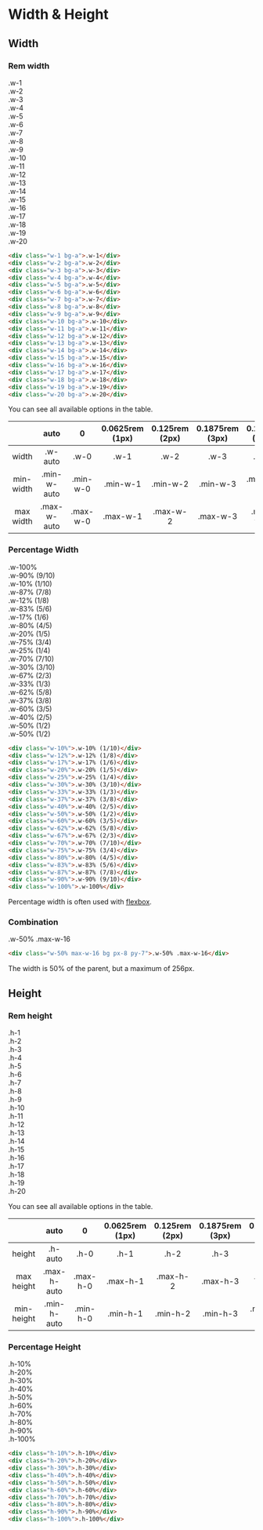 # Width & Height

<div class="mb--10"></div>

## Width

### Rem width

<div class="h-6"></div>

<div class="text-center nowrap x-auto">
    <div class="w-1 bg-a c py-3 mb-3">.w-1</div>
    <div class="w-2 bg-a c py-3 mb-3">.w-2</div>
    <div class="w-3 bg-a c py-3 mb-3">.w-3</div>
    <div class="w-4 bg-a c py-3 mb-3">.w-4</div>
    <div class="w-5 bg-a c py-3 mb-3">.w-5</div>
    <div class="w-6 bg-a c py-3 mb-3">.w-6</div>
    <div class="w-7 bg-a c py-3 mb-3">.w-7</div>
    <div class="w-8 bg-a c py-3 mb-3">.w-8</div>
    <div class="w-9 bg-a c py-3 mb-3">.w-9</div>
    <div class="w-10 bg-a c py-3 mb-3">.w-10</div>
    <div class="w-11 bg-a c py-3 mb-3">.w-11</div>
    <div class="w-12 bg-a c py-3 mb-3">.w-12</div>
    <div class="w-13 bg-a c py-3 mb-3">.w-13</div>
    <div class="w-14 bg-a c py-3 mb-3">.w-14</div>
    <div class="w-15 bg-a c py-3 mb-3">.w-15</div>
    <div class="w-16 bg-a c py-3 mb-3">.w-16</div>
    <div class="w-17 bg-a c py-3 mb-3">.w-17</div>
    <div class="w-18 bg-a c py-3 mb-3">.w-18</div>
    <div class="w-19 bg-a c py-3 mb-3">.w-19</div>
    <div class="w-20 bg-a c py-3 mb-3">.w-20</div>
</div>

```html
<div class="w-1 bg-a">.w-1</div>
<div class="w-2 bg-a">.w-2</div>
<div class="w-3 bg-a">.w-3</div>
<div class="w-4 bg-a">.w-4</div>
<div class="w-5 bg-a">.w-5</div>
<div class="w-6 bg-a">.w-6</div>
<div class="w-7 bg-a">.w-7</div>
<div class="w-8 bg-a">.w-8</div>
<div class="w-9 bg-a">.w-9</div>
<div class="w-10 bg-a">.w-10</div>
<div class="w-11 bg-a">.w-11</div>
<div class="w-12 bg-a">.w-12</div>
<div class="w-13 bg-a">.w-13</div>
<div class="w-14 bg-a">.w-14</div>
<div class="w-15 bg-a">.w-15</div>
<div class="w-16 bg-a">.w-16</div>
<div class="w-17 bg-a">.w-17</div>
<div class="w-18 bg-a">.w-18</div>
<div class="w-19 bg-a">.w-19</div>
<div class="w-20 bg-a">.w-20</div>
```

You can see all available options in the table.

|           |    auto     |    0     | 0.0625rem (1px) | 0.125rem (2px) | 0.1875rem (3px) | 0.25rem (4px) | 0.375rem (6px) | 0.5rem (8px) | 0.75rem (12px) | 1rem (16px) | 1.5rem (24px) | 2rem (32px) | 3rem (48px) | 4rem (64px) | 6rem (96px) | 8rem (128px) | 12rem (192px) | 16rem (256px) | 24rem (384px) | 32rem (512px) | 48rem (768px) | 64rem (1024px) | min-content | fit-content | max-content |    100vw     |
| :-------: | :---------: | :------: | :-------------: | :------------: | :-------------: | :-----------: | :------------: | :----------: | :------------: | :---------: | :-----------: | :---------: | :---------: | :---------: | :---------: | :----------: | :-----------: | :-----------: | :-----------: | :-----------: | :-----------: | :------------: | :---------: | :---------: | :---------: | :----------: |
|   width   |   .w-auto   |   .w-0   |      .w-1       |      .w-2      |      .w-3       |     .w-4      |      .w-5      |     .w-6     |      .w-7      |    .w-8     |     .w-9      |    .w-10    |    .w-11    |    .w-12    |    .w-13    |    .w-14     |     .w-15     |     .w-16     |     .w-17     |     .w-18     |     .w-19     |     .w-20      |   .w-min    |   .w-fit    |   .w-max    |   .w-100vw   |
| min-width | .min-w-auto | .min-w-0 |    .min-w-1     |    .min-w-2    |    .min-w-3     |   .min-w-4    |    .min-w-5    |   .min-w-6   |    .min-w-7    |  .min-w-8   |   .min-w-9    |  .min-w-10  |  .min-w-11  |  .min-w-12  |  .min-w-13  |  .min-w-14   |   .min-w-15   |   .min-w-16   |   .min-w-17   |   .min-w-18   |   .min-w-19   |   .min-w-20    | .min-w-min  | .min-w-fit  | .min-w-max  | .min-w-100vw |
| max width | .max-w-auto | .max-w-0 |    .max-w-1     |    .max-w-2    |    .max-w-3     |   .max-w-4    |    .max-w-5    |   .max-w-6   |    .max-w-7    |  .max-w-8   |   .max-w-9    |  .max-w-10  |  .max-w-11  |  .max-w-12  |  .max-w-13  |  .max-w-14   |   .max-w-15   |   .max-w-16   |   .max-w-17   |   .max-w-18   |   .max-w-19   |   .max-w-20    | .max-w-min  | .max-w-fit  | .max-w-max  | .max-w-100vw |

### Percentage Width

<div class="h-6"></div>

<div class="flexbox text-center nowrap hidden">
    <div class="w-100% p-2"><div class="bg-a p-5">.w-100%</div></div>
    <div class="w-90% p-2"><div class="bg-a p-5">.w-90% (9/10)</div></div>
    <div class="w-10% p-2"><div class="bg-a p-5">.w-10% (1/10)</div></div>
    <div class="w-87% p-2"><div class="bg-a p-5">.w-87% (7/8)</div></div>
    <div class="w-12% p-2"><div class="bg-a p-5">.w-12% (1/8)</div></div>
    <div class="w-83% p-2"><div class="bg-a p-5">.w-83% (5/6)</div></div>
    <div class="w-17% p-2"><div class="bg-a p-5">.w-17% (1/6)</div></div>
    <div class="w-80% p-2"><div class="bg-a p-5">.w-80% (4/5)</div></div>
    <div class="w-20% p-2"><div class="bg-a p-5">.w-20% (1/5)</div></div>
    <div class="w-75% p-2"><div class="bg-a p-5">.w-75% (3/4)</div></div>
    <div class="w-25% p-2"><div class="bg-a p-5">.w-25% (1/4)</div></div>
    <div class="w-70% p-2"><div class="bg-a p-5">.w-70% (7/10)</div></div>
    <div class="w-30% p-2"><div class="bg-a p-5">.w-30% (3/10)</div></div>
    <div class="w-67% p-2"><div class="bg-a p-5">.w-67% (2/3)</div></div>
    <div class="w-33% p-2"><div class="bg-a p-5">.w-33% (1/3)</div></div>
    <div class="w-62% p-2"><div class="bg-a p-5">.w-62% (5/8)</div></div>
    <div class="w-37% p-2"><div class="bg-a p-5">.w-37% (3/8)</div></div>
    <div class="w-60% p-2"><div class="bg-a p-5">.w-60% (3/5)</div></div>
    <div class="w-40% p-2"><div class="bg-a p-5">.w-40% (2/5)</div></div>
    <div class="w-50% p-2"><div class="bg-a p-5">.w-50% (1/2)</div></div>
    <div class="w-50% p-2"><div class="bg-a p-5">.w-50% (1/2)</div></div>
</div>

```html
<div class="w-10%">.w-10% (1/10)</div>
<div class="w-12%">.w-12% (1/8)</div>
<div class="w-17%">.w-17% (1/6)</div>
<div class="w-20%">.w-20% (1/5)</div>
<div class="w-25%">.w-25% (1/4)</div>
<div class="w-30%">.w-30% (3/10)</div>
<div class="w-33%">.w-33% (1/3)</div>
<div class="w-37%">.w-37% (3/8)</div>
<div class="w-40%">.w-40% (2/5)</div>
<div class="w-50%">.w-50% (1/2)</div>
<div class="w-60%">.w-60% (3/5)</div>
<div class="w-62%">.w-62% (5/8)</div>
<div class="w-67%">.w-67% (2/3)</div>
<div class="w-70%">.w-70% (7/10)</div>
<div class="w-75%">.w-75% (3/4)</div>
<div class="w-80%">.w-80% (4/5)</div>
<div class="w-83%">.w-83% (5/6)</div>
<div class="w-87%">.w-87% (7/8)</div>
<div class="w-90%">.w-90% (9/10)</div>
<div class="w-100%">.w-100%</div>
```

Percentage width is often used with [flexbox](flexbox).

### Combination

<div class="h-6"></div>

<div class="w-50% max-w-16 bg px-8 py-7">.w-50% .max-w-16</div>

```html
<div class="w-50% max-w-16 bg px-8 py-7">.w-50% .max-w-16</div>
```

The width is 50% of the parent, but a maximum of 256px.

## Height

### Rem height

<div class="h-6"></div>

<div class="text-center nowrap auto h-17">
    <div class="flexbox min-w-max">
        <div class="h-1 bg-a c w-5% vertical">.h-1</div>
        <div class="h-2 bg-a c w-5% vertical">.h-2</div>
        <div class="h-3 bg-a c w-5% vertical">.h-3</div>
        <div class="h-4 bg-a c w-5% vertical">.h-4</div>
        <div class="h-5 bg-a c w-5% vertical">.h-5</div>
        <div class="h-6 bg-a c w-5% vertical">.h-6</div>
        <div class="h-7 bg-a c w-5% vertical">.h-7</div>
        <div class="h-8 bg-a c w-5% vertical">.h-8</div>
        <div class="h-9 bg-a c w-5% vertical">.h-9</div>
        <div class="h-10 bg-a c w-5% vertical">.h-10</div>
        <div class="h-11 bg-a c w-5% vertical">.h-11</div>
        <div class="h-12 bg-a c w-5% vertical">.h-12</div>
        <div class="h-13 bg-a c w-5% vertical">.h-13</div>
        <div class="h-14 bg-a c w-5% vertical">.h-14</div>
        <div class="h-15 bg-a c w-5% vertical">.h-15</div>
        <div class="h-16 bg-a c w-5% vertical">.h-16</div>
        <div class="h-17 bg-a c w-5% vertical">.h-17</div>
        <div class="h-18 bg-a c w-5% vertical">.h-18</div>
        <div class="h-19 bg-a c w-5% vertical">.h-19</div>
        <div class="h-20 bg-a c w-5% vertical">.h-20</div>
    </div>
</div>

You can see all available options in the table.

|            |    auto     |    0     | 0.0625rem (1px) | 0.125rem (2px) | 0.1875rem (3px) | 0.25rem (4px) | 0.375rem (6px) | 0.5rem (8px) | 0.75rem (12px) | 1rem (16px) | 1.5rem (24px) | 2rem (32px) | 3rem (48px) | 4rem (64px) | 6rem (96px) | 8rem (128px) | 12rem (192px) | 16rem (256px) | 24rem (384px) | 32rem (512px) | 48rem (768px) | 64rem (1024px) | min-content | fit-content | max-content |    100vh     |
| :--------: | :---------: | :------: | :-------------: | :------------: | :-------------: | :-----------: | :------------: | :----------: | :------------: | :---------: | :-----------: | :---------: | :---------: | :---------: | :---------: | :----------: | :-----------: | :-----------: | :-----------: | :-----------: | :-----------: | :------------: | :---------: | :---------: | :---------: | :----------: |
|   height   |   .h-auto   |   .h-0   |      .h-1       |      .h-2      |      .h-3       |     .h-4      |      .h-5      |     .h-6     |      .h-7      |    .h-8     |     .h-9      |    .h-10    |    .h-11    |    .h-12    |    .h-13    |    .h-14     |     .h-15     |     .h-16     |     .h-17     |     .h-18     |     .h-19     |     .h-20      |   .h-min    |   .h-fit    |   .h-max    |   .h-100vh   |
| max height | .max-h-auto | .max-h-0 |    .max-h-1     |    .max-h-2    |    .max-h-3     |   .max-h-4    |    .max-h-5    |   .max-h-6   |    .max-h-7    |  .max-h-8   |   .max-h-9    |  .max-h-10  |  .max-h-11  |  .max-h-12  |  .max-h-13  |  .max-h-14   |   .max-h-15   |   .max-h-16   |   .max-h-17   |   .max-h-18   |   .max-h-19   |   .max-h-20    | .min-h-min  | .min-h-fit  | .min-h-max  | .min-h-100vh |
| min-height | .min-h-auto | .min-h-0 |    .min-h-1     |    .min-h-2    |    .min-h-3     |   .min-h-4    |    .min-h-5    |   .min-h-6   |    .min-h-7    |  .min-h-8   |   .min-h-9    |  .min-h-10  |  .min-h-11  |  .min-h-12  |  .min-h-13  |  .min-h-14   |   .min-h-15   |   .min-h-16   |   .min-h-17   |   .min-h-18   |   .min-h-19   |   .min-h-20    | .max-h-min  | .max-h-fit  | .max-h-max  | .max-h-100vh |

### Percentage Height

<div class="h-6"></div>

<div class="flexbox nowrap text-center h-17">
    <div class="h-10% w-10% bg-a c vertical flexbox center">.h-10%</div>
    <div class="h-20% w-10% bg-a c vertical flexbox center">.h-20%</div>
    <div class="h-30% w-10% bg-a c vertical flexbox center">.h-30%</div>
    <div class="h-40% w-10% bg-a c vertical flexbox center">.h-40%</div>
    <div class="h-50% w-10% bg-a c vertical flexbox center">.h-50%</div>
    <div class="h-60% w-10% bg-a c vertical flexbox center">.h-60%</div>
    <div class="h-70% w-10% bg-a c vertical flexbox center">.h-70%</div>
    <div class="h-80% w-10% bg-a c vertical flexbox center">.h-80%</div>
    <div class="h-90% w-10% bg-a c vertical flexbox center">.h-90%</div>
    <div class="h-100% w-10% bg-a c vertical flexbox center">.h-100%</div>
</div>

```html
<div class="h-10%">.h-10%</div>
<div class="h-20%">.h-20%</div>
<div class="h-30%">.h-30%</div>
<div class="h-40%">.h-40%</div>
<div class="h-50%">.h-50%</div>
<div class="h-60%">.h-60%</div>
<div class="h-70%">.h-70%</div>
<div class="h-80%">.h-80%</div>
<div class="h-90%">.h-90%</div>
<div class="h-100%">.h-100%</div>
```
